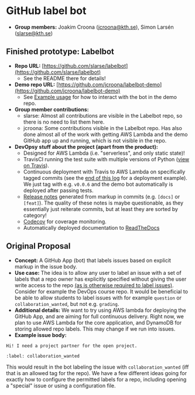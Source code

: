 # GitHub label bot

* **Group members:** Joakim Croona (jcroona@kth.se), Simon Larsén
  (slarse@kth.se)

## Finished prototype: Labelbot
* **Repo URL:** [https://github.com/slarse/labelbot](https://github.com/slarse/labelbot)
    - See the README there for details!
* **Demo repo URL:** [https://github.com/jcroona/labelbot-demo](https://github.com/jcroona/labelbot-demo)
    - See [Example usage](https://github.com/slarse/labelbot#example-usage) for
      how to interact with the bot in the demo repo.
* **Group member contributions:**
    - slarse: Almost all contributions are visible in the Labelbot repo, so
      there is no need to list them here.
    - jcroona: Some contributions visible in the Labelbot repo. Has also done
      almost all of the work with getting AWS Lambda and the demo GitHub app up
      and running, which is not visible in the repo.
* **DevOpsy stuff about the project (apart from the product):**
    - Designed for AWS Lambda (i.e. "serverless", and only static state)!
    - TravisCI running the test suite with multiple versions of Python
      ([view on Travis](https://travis-ci.com/slarse/labelbot)).
    - Continuous deployment with Travis to AWS Lambda on specifically tagged
      commits (see the
      [end of this log](https://travis-ci.com/slarse/labelbot/jobs/193963421)
      for a deployment example). We just tag with e.g. `v0.0.6` and the demo
      bot automatically is deployed after passing tests.
    - [Release notes](https://github.com/slarse/labelbot/releases) generated
      from markup in commits (e.g. `[docs]` or `[feat]`). The quality of these
      notes is maybe questionable, as they essentially just reiterate commits,
      but at least they are sorted by category!
    - [Codecov](https://codecov.io/gh/slarse/labelbot) for coverage monitoring.
    - Automatically deployed documentation to
      [ReadTheDocs](https://labelbot.readthedocs.io)

## Original Proposal
* **Concept:** A GitHub App (bot) that labels issues based on explicit markup
  in the issue body.
* **Use case:** The idea is to allow any user to label an issue with a set of
  labels that a repo owner has explicitly specified without giving the user
  write access to the repo
  [(as is otherwise required to label issues)](https://help.github.com/en/articles/applying-labels-to-issues-and-pull-requests).
  Consider for example the DevOps course repo. It would be beneficial to be
  able to allow students to label issues with for example `question` or
  `collaboration_wanted`, but not e.g. `grading`.
* **Additional details:** We want to try using AWS lambda for deploying the
  GitHub App, and are aiming for full continuous delivery. Right now, we plan
  to use AWS Lambda for the core application, and DynamoDB for storing allowed
  repo labels. This may change if we run into issues.
* **Example issue body:**

```
Hi! I need a project partner for the open project.

:label: collaboration_wanted
```
This would result in the bot labeling the issue with `collaboration_wanted`
(iff that is an allowed tag for the repo). We have a few different ideas going
for exactly how to configure the permitted labels for a repo, including opening
a "special" issue or using a configuration file.
